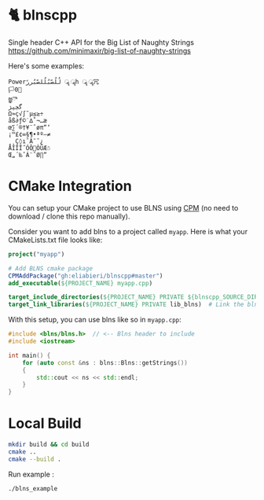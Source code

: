 # 🐈 blnscpp
Single header C++ API for the Big List of Naughty Strings https://github.com/minimaxir/big-list-of-naughty-strings

Here's some examples:
```
Powerلُلُصّبُلُلصّبُررً ॣ ॣh ॣ ॣ冗
🏳0🌈️
జ్ఞ‌ా
گچپژ
Ω≈ç√∫˜µ≤≥÷
åß∂ƒ©˙∆˚¬…æ
œ∑´®†¥¨ˆøπ“‘
¡™£¢∞§¶•ªº–≠
¸˛Ç◊ı˜Â¯˘¿
ÅÍÎÏ˝ÓÔÒÚÆ☃
Œ„´‰ˇÁ¨ˆØ∏”
```

# CMake Integration

You can setup your CMake project to use BLNS using [CPM](https://github.com/cpm-cmake/CPM.cmake)
(no need to download / clone this repo manually).

Consider you want to add blns to a project called `myapp`. Here is what
your CMakeLists.txt file looks like:

```cmake
project("myapp")

# Add BLNS cmake package
CPMAddPackage("gh:eliabieri/blnscpp#master")
add_executable(${PROJECT_NAME} myapp.cpp)

target_include_directories(${PROJECT_NAME} PRIVATE ${blnscpp_SOURCE_DIR}/include)  # Add include path
target_link_libraries(${PROJECT_NAME} PRIVATE lib_blns)  # Link the blns library
```

With this setup, you can use blns like so in `myapp.cpp`:

```c++
#include <blns/blns.h>  // <-- Blns header to include
#include <iostream>

int main() {
    for (auto const &ns : blns::Blns::getStrings())
    {
        std::cout << ns << std::endl;
    }
}
```

# Local Build

```bash
mkdir build && cd build
cmake ..
cmake --build .
```

Run example :

```bash
./blns_example
```

